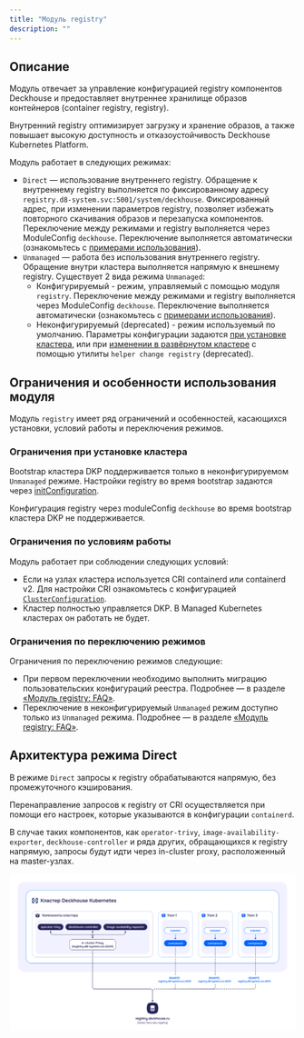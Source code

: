 ```yaml
---
title: "Модуль registry"
description: ""
---
```


## Описание

Модуль отвечает за управление конфигурацией registry компонентов Deckhouse и предоставляет внутреннее хранилище образов контейнеров (container registry, registry).

Внутренний registry оптимизирует загрузку и хранение образов, а также повышает высокую доступность и отказоустойчивость Deckhouse Kubernetes Platform.

Модуль работает в следующих режимах:

- `Direct` — использование внутреннего registry. Обращение к внутреннему registry выполняется по фиксированному адресу `registry.d8-system.svc:5001/system/deckhouse`. Фиксированный адрес, при изменении параметров registry, позволяет избежать повторного скачивания образов и перезапуска компонентов. Переключение между режимами и registry выполняется через ModuleConfig `deckhouse`. Переключение выполняется автоматически (ознакомьтесь с [примерами использования](examples.html)).
- `Unmanaged` — работа без использования внутреннего registry. Обращение внутри кластера выполняется напрямую к внешнему registry.
  Существует 2 вида режима `Unmanaged`:
  - Конфигурируемый - режим, управляемый с помощью модуля `registry`. Переключение между режимами и registry выполняется через ModuleConfig `deckhouse`. Переключение выполняется автоматически (ознакомьтесь с [примерами использования](examples.html)).
  - Неконфигурируемый (deprecated) - режим используемый по умолчанию. Параметры конфигурации задаются [при установке кластера](/products/kubernetes-platform/documentation/v1/reference/api/cr.html#initconfiguration-deckhouse-imagesrepo), или при [изменении в развёрнутом кластере](/products/kubernetes-platform/documentation/v1/admin/configuration/registry/third-party.html) с помощью утилиты `helper change registry` (deprecated).

## Ограничения и особенности использования модуля

Модуль `registry` имеет ряд ограничений и особенностей, касающихся установки, условий работы и переключения режимов.

### Ограничения при установке кластера

Bootstrap кластера DKP поддерживается только в неконфигурируемом `Unmanaged` режиме. Настройки registry во время bootstrap задаются через [initConfiguration](/products/kubernetes-platform/documentation/v1/reference/api/cr.html#initconfiguration-deckhouse-imagesrepo).

Конфигурация registry через moduleConfig `deckhouse` во время bootstrap кластера DKP не поддерживается.

### Ограничения по условиям работы

Модуль работает при соблюдении следующих условий:

- Если на узлах кластера используется CRI containerd или containerd v2. Для настройки CRI ознакомьтесь с конфигурацией [`ClusterConfiguration`](/products/kubernetes-platform/documentation/v1/reference/api/cr.html#clusterconfiguration-defaultcri).
- Кластер полностью управляется DKP. В Managed Kubernetes кластерах он работать не будет.

### Ограничения по переключению режимов

Ограничения по переключению режимов следующие:

- При первом переключении необходимо выполнить миграцию пользовательских конфигураций реестра. Подробнее — в разделе [«Модуль registry: FAQ»](./faq.html).
- Переключение в неконфигурируемый `Unmanaged` режим доступно только из `Unmanaged` режима. Подробнее — в разделе [«Модуль registry: FAQ»](./faq.html).

## Архитектура режима Direct

В режиме `Direct` запросы к registry обрабатываются напрямую, без промежуточного кэширования.

Перенаправление запросов к registry от CRI осуществляется при помощи его настроек, которые указываются в конфигурации `containerd`.

В случае таких компонентов, как `operator-trivy`, `image-availability-exporter`, `deckhouse-controller` и ряда других, обращающихся к registry напрямую, запросы будут идти через in-cluster proxy, расположенный на master-узлах.

<!--- Source: mermaid code from docs/internal/DIRECT.md --->
![direct](images/direct-ru.png)

<!-- ### Proxy режим
Данный режим позволяет registry выступать в качестве промежуточного прокси-сервера между клиентом и удалённым реестром, оптимизируя доступ к часто используемым образам и уменьшая нагрузку на сеть.
Запуск кеширующего Proxy реестра осуществляется виде статических подов на узлах control plane. Для обеспечения высокой доступности к кеширующему Proxy, используется балансировщик установленный на каждый узел кластера.
Обращение к Proxy registry от CRI осуществляется через балансировщик. Настройки для обращения к балансировщику прописываются в конфигурации `containerd`.
В случае компонентов, обращающихся к реестру напрямую, таких как `operator-trivy`, `image-availability-exporter`, `deckhouse-controller` и ряда других, обращения будут идти также через кеширующий Proxy реестр. -->

<!-- ### Local режим
Данный режим позволяет создавать локальную копию registry внутри кластера. Образы из удалённого реестра полностью скопированы в локальное хранилище.
Работа локального registry идентична работы кеширующего proxy. Запуск локального registry осуществляется в виде статических подов на узлах control plane. Для обеспечения высокой доступности к локальному registry, используется балансировщик установленный на каждый узел кластера.
Обращение к локальному registry от CRI осуществляется через балансировщик. Настройки для обращения к балансировщику прописываются в конфигурации `containerd`.
В случае компонентов, обращающихся к реестру напрямую, таких как `operator-trivy`, `image-availability-exporter`, `deckhouse-controller` и ряда других, обращения будут идти также в локальный реестр.
Для наполнения локального registry образами используется инструмент d8.
-->
